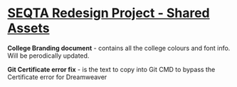 # <ins>SEQTA Redesign Project - Shared Assets</ins>

<b>College Branding document</b> - contains all the college colours and font info. Will be perodically updated.

<b>Git Certificate error fix</b> - is the text to copy into Git CMD to bypass the Certificate error for Dreamweaver
